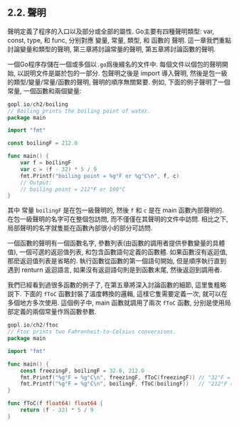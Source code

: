 ## 2.2. 聲明

聲明定義了程序的入口以及部分或全部的屬性. Go主要有四種聲明類型:  var, const, type, 和 func, 分别對應 變量, 常量, 類型, 和 函數的 聲明. 這一章我們重點討論變量和類型的聲明, 第三章將討論常量的聲明, 第五章將討論函數的聲明.

一個Go程序存儲在一個或多個以`.go`爲後綴名的文件中. 每個文件以個包的聲明開始, 以説明文件是屬於包的一部分.
包聲明之後是 import 導入聲明, 然後是包一級的類型/變量/常量/函數的聲明, 聲明的順序無關緊要. 例如, 下面的例子聲明了一個常量, 一個函數和兩個變量:

```Go
gopl.io/ch2/boiling
// Boiling prints the boiling point of water.
package main

import "fmt"

const boilingF = 212.0

func main() {
	var f = boilingF
	var c = (f - 32) * 5 / 9
	fmt.Printf("boiling point = %g°F or %g°C\n", f, c)
	// Output:
	// boiling point = 212°F or 100°C
}
```

其中 常量 `boilingF` 是在包一級聲明的, 然後 `f` 和 `c` 是在 main 函數內部聲明的. 在包一級聲明的名字可在整個包訪問, 而不僅僅在其聲明的文件中訪問. 相比之下, 局部聲明的名字就隻能在函數內部很小的部分可訪問.

一個函數的聲明有一個函數名字, 參數列表(由函數的調用者提供參數變量的具體值), 一個可選的返迴值列表, 和包含函數語句定義的函數體. 如果函數沒有返迴值, 那麽返迴值列表是省略的. 執行函數從函數的第一個語句開始, 但是順序執行直到遇到 renturn 返迴語言, 如果沒有返迴語句則是到函數末尾, 然後返迴到調用者.

我們已經看到過很多函數的例子了, 在第五章將深入討論函數的細節, 這里隻粗略説下. 下面的 `fToC` 函數封裝了溫度轉換的邏輯, 這樣它隻需要定義一次, 就可以在多個地方多次使用. 這個例子中, main 函數就調用了兩次 `fToC` 函數, 分别是使用局部定義的兩個常量作爲函數參數.


```Go
gopl.io/ch2/ftoc
// Ftoc prints two Fahrenheit-to-Celsius conversions.
package main

import "fmt"

func main() {
	const freezingF, boilingF = 32.0, 212.0
	fmt.Printf("%g°F = %g°C\n", freezingF, fToC(freezingF)) // "32°F = 0°C"
	fmt.Printf("%g°F = %g°C\n", boilingF, fToC(boilingF))   // "212°F = 100°C"
}

func fToC(f float64) float64 {
	return (f - 32) * 5 / 9
}
```

